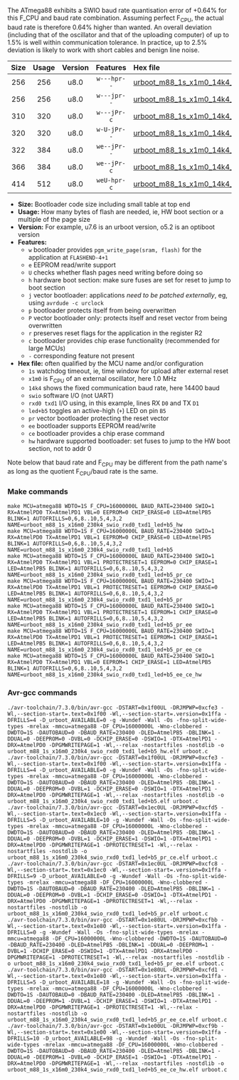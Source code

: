 The ATmega88 exhibits a SWIO baud rate quantisation error of +0.64% for this F_CPU and baud rate combination. Assuming perfect F<sub>CPU</sub>, the actual baud rate is therefore 0.64% higher than wanted. An overall deviation (including that of the oscillator and that of the uploading computer) of up to 1.5% is well within communication tolerance. In practice, up to 2.5% deviation is likely to work with short cables and benign line noise.

|Size|Usage|Version|Features|Hex file|
|:-:|:-:|:-:|:-:|:--|
|256|256|u8.0|`w---hpr--`|[urboot_m88_1s_x1m0_14k4_swio_rxd0_txd1_led+b5_hw.hex](https://raw.githubusercontent.com/stefanrueger/urboot.hex/main/mcus/atmega88/watchdog_1_s/external_oscillator_x/%2B1m000000_hz/%2B%2B14k4_baud/uart0_rxd0_txd1/led%2Bb5/urboot_m88_1s_x1m0_14k4_swio_rxd0_txd1_led%2Bb5_hw.hex)|
|256|256|u8.0|`w---jpr--`|[urboot_m88_1s_x1m0_14k4_swio_rxd0_txd1_led+b5.hex](https://raw.githubusercontent.com/stefanrueger/urboot.hex/main/mcus/atmega88/watchdog_1_s/external_oscillator_x/%2B1m000000_hz/%2B%2B14k4_baud/uart0_rxd0_txd1/led%2Bb5/urboot_m88_1s_x1m0_14k4_swio_rxd0_txd1_led%2Bb5.hex)|
|310|320|u8.0|`w---jPr-c`|[urboot_m88_1s_x1m0_14k4_swio_rxd0_txd1_led+b5_pr_ce.hex](https://raw.githubusercontent.com/stefanrueger/urboot.hex/main/mcus/atmega88/watchdog_1_s/external_oscillator_x/%2B1m000000_hz/%2B%2B14k4_baud/uart0_rxd0_txd1/led%2Bb5/urboot_m88_1s_x1m0_14k4_swio_rxd0_txd1_led%2Bb5_pr_ce.hex)|
|320|320|u8.0|`w-U-jPr--`|[urboot_m88_1s_x1m0_14k4_swio_rxd0_txd1_led+b5_pr.hex](https://raw.githubusercontent.com/stefanrueger/urboot.hex/main/mcus/atmega88/watchdog_1_s/external_oscillator_x/%2B1m000000_hz/%2B%2B14k4_baud/uart0_rxd0_txd1/led%2Bb5/urboot_m88_1s_x1m0_14k4_swio_rxd0_txd1_led%2Bb5_pr.hex)|
|322|384|u8.0|`we--jPr--`|[urboot_m88_1s_x1m0_14k4_swio_rxd0_txd1_led+b5_pr_ee.hex](https://raw.githubusercontent.com/stefanrueger/urboot.hex/main/mcus/atmega88/watchdog_1_s/external_oscillator_x/%2B1m000000_hz/%2B%2B14k4_baud/uart0_rxd0_txd1/led%2Bb5/urboot_m88_1s_x1m0_14k4_swio_rxd0_txd1_led%2Bb5_pr_ee.hex)|
|366|384|u8.0|`we--jPr-c`|[urboot_m88_1s_x1m0_14k4_swio_rxd0_txd1_led+b5_pr_ee_ce.hex](https://raw.githubusercontent.com/stefanrueger/urboot.hex/main/mcus/atmega88/watchdog_1_s/external_oscillator_x/%2B1m000000_hz/%2B%2B14k4_baud/uart0_rxd0_txd1/led%2Bb5/urboot_m88_1s_x1m0_14k4_swio_rxd0_txd1_led%2Bb5_pr_ee_ce.hex)|
|414|512|u8.0|`weU-hpr-c`|[urboot_m88_1s_x1m0_14k4_swio_rxd0_txd1_led+b5_ee_ce_hw.hex](https://raw.githubusercontent.com/stefanrueger/urboot.hex/main/mcus/atmega88/watchdog_1_s/external_oscillator_x/%2B1m000000_hz/%2B%2B14k4_baud/uart0_rxd0_txd1/led%2Bb5/urboot_m88_1s_x1m0_14k4_swio_rxd0_txd1_led%2Bb5_ee_ce_hw.hex)|

- **Size:** Bootloader code size including small table at top end
- **Usage:** How many bytes of flash are needed, ie, HW boot section or a multiple of the page size
- **Version:** For example, u7.6 is an urboot version, o5.2 is an optiboot version
- **Features:**
  + `w` bootloader provides `pgm_write_page(sram, flash)` for the application at `FLASHEND-4+1`
  + `e` EEPROM read/write support
  + `U` checks whether flash pages need writing before doing so
  + `h` hardware boot section: make sure fuses are set for reset to jump to boot section
  + `j` vector bootloader: applications *need to be patched externally*, eg, using `avrdude -c urclock`
  + `p` bootloader protects itself from being overwritten
  + `P` vector bootloader only: protects itself and reset vector from being overwritten
  + `r` preserves reset flags for the application in the register R2
  + `c` bootloader provides chip erase functionality (recommended for large MCUs)
  + `-` corresponding feature not present
- **Hex file:** often qualified by the MCU name and/or configuration
  + `1s` watchdog timeout, ie, time window for upload after external reset
  + `x1m0` is F<sub>CPU</sub> of an external oscillator, here 1.0 MHz
  + `14k4` shows the fixed communication baud rate, here 14400 baud
  + `swio` software I/O (not UART)
  + `rxd0 txd1` I/O using, in this example, lines RX `D0` and TX `D1`
  + `led+b5` toggles an active-high (`+`) LED on pin `B5`
  + `pr` vector bootloader protecting the reset vector
  + `ee` bootloader supports EEPROM read/write
  + `ce` bootloader provides a chip erase command
  + `hw` hardware supported bootloader: set fuses to jump to the HW boot section, not to addr 0


Note below that baud rate and F<sub>CPU</sub> may be different from the path name's as long as the quotient F<sub>CPU</sub>/baud rate is the same.

### Make commands
```
make MCU=atmega88 WDTO=1S F_CPU=16000000L BAUD_RATE=230400 SWIO=1 RX=AtmelPD0 TX=AtmelPD1 VBL=0 EEPROM=0 CHIP_ERASE=0 LED=AtmelPB5 BLINK=1 AUTOFRILLS=0,6,8..10,5,4,3,2 NAME=urboot_m88_1s_x16m0_230k4_swio_rxd0_txd1_led+b5_hw
make MCU=atmega88 WDTO=1S F_CPU=16000000L BAUD_RATE=230400 SWIO=1 RX=AtmelPD0 TX=AtmelPD1 VBL=1 EEPROM=0 CHIP_ERASE=0 LED=AtmelPB5 BLINK=1 AUTOFRILLS=0,6,8..10,5,4,3,2 NAME=urboot_m88_1s_x16m0_230k4_swio_rxd0_txd1_led+b5
make MCU=atmega88 WDTO=1S F_CPU=16000000L BAUD_RATE=230400 SWIO=1 RX=AtmelPD0 TX=AtmelPD1 VBL=1 PROTECTRESET=1 EEPROM=0 CHIP_ERASE=1 LED=AtmelPB5 BLINK=1 AUTOFRILLS=0,6,8..10,5,4,3,2 NAME=urboot_m88_1s_x16m0_230k4_swio_rxd0_txd1_led+b5_pr_ce
make MCU=atmega88 WDTO=1S F_CPU=16000000L BAUD_RATE=230400 SWIO=1 RX=AtmelPD0 TX=AtmelPD1 VBL=1 PROTECTRESET=1 EEPROM=0 CHIP_ERASE=0 LED=AtmelPB5 BLINK=1 AUTOFRILLS=0,6,8..10,5,4,3,2 NAME=urboot_m88_1s_x16m0_230k4_swio_rxd0_txd1_led+b5_pr
make MCU=atmega88 WDTO=1S F_CPU=16000000L BAUD_RATE=230400 SWIO=1 RX=AtmelPD0 TX=AtmelPD1 VBL=1 PROTECTRESET=1 EEPROM=1 CHIP_ERASE=0 LED=AtmelPB5 BLINK=1 AUTOFRILLS=0,6,8..10,5,4,3,2 NAME=urboot_m88_1s_x16m0_230k4_swio_rxd0_txd1_led+b5_pr_ee
make MCU=atmega88 WDTO=1S F_CPU=16000000L BAUD_RATE=230400 SWIO=1 RX=AtmelPD0 TX=AtmelPD1 VBL=1 PROTECTRESET=1 EEPROM=1 CHIP_ERASE=1 LED=AtmelPB5 BLINK=1 AUTOFRILLS=0,6,8..10,5,4,3,2 NAME=urboot_m88_1s_x16m0_230k4_swio_rxd0_txd1_led+b5_pr_ee_ce
make MCU=atmega88 WDTO=1S F_CPU=16000000L BAUD_RATE=230400 SWIO=1 RX=AtmelPD0 TX=AtmelPD1 VBL=0 EEPROM=1 CHIP_ERASE=1 LED=AtmelPB5 BLINK=1 AUTOFRILLS=0,6,8..10,5,4,3,2 NAME=urboot_m88_1s_x16m0_230k4_swio_rxd0_txd1_led+b5_ee_ce_hw
```

### Avr-gcc commands
```
./avr-toolchain/7.3.0/bin/avr-gcc -DSTART=0x1f00UL -DRJMPWP=0xcfe3 -Wl,--section-start=.text=0x1f00 -Wl,--section-start=.version=0x1ffa -DFRILLS=4 -D_urboot_AVAILABLE=0 -g -Wundef -Wall -Os -fno-split-wide-types -mrelax -mmcu=atmega88 -DF_CPU=16000000L -Wno-clobbered -DWDTO=1S -DAUTOBAUD=0 -DBAUD_RATE=230400 -DLED=AtmelPB5 -DBLINK=1 -DDUAL=0 -DEEPROM=0 -DVBL=0 -DCHIP_ERASE=0 -DSWIO=1 -DTX=AtmelPD1 -DRX=AtmelPD0 -DPGMWRITEPAGE=1 -Wl,--relax -nostartfiles -nostdlib -o urboot_m88_1s_x16m0_230k4_swio_rxd0_txd1_led+b5_hw.elf urboot.c
./avr-toolchain/7.3.0/bin/avr-gcc -DSTART=0x1f00UL -DRJMPWP=0xcfe3 -Wl,--section-start=.text=0x1f00 -Wl,--section-start=.version=0x1ffa -DFRILLS=4 -D_urboot_AVAILABLE=0 -g -Wundef -Wall -Os -fno-split-wide-types -mrelax -mmcu=atmega88 -DF_CPU=16000000L -Wno-clobbered -DWDTO=1S -DAUTOBAUD=0 -DBAUD_RATE=230400 -DLED=AtmelPB5 -DBLINK=1 -DDUAL=0 -DEEPROM=0 -DVBL=1 -DCHIP_ERASE=0 -DSWIO=1 -DTX=AtmelPD1 -DRX=AtmelPD0 -DPGMWRITEPAGE=1 -Wl,--relax -nostartfiles -nostdlib -o urboot_m88_1s_x16m0_230k4_swio_rxd0_txd1_led+b5.elf urboot.c
./avr-toolchain/7.3.0/bin/avr-gcc -DSTART=0x1ec0UL -DRJMPWP=0xcfd5 -Wl,--section-start=.text=0x1ec0 -Wl,--section-start=.version=0x1ffa -DFRILLS=5 -D_urboot_AVAILABLE=10 -g -Wundef -Wall -Os -fno-split-wide-types -mrelax -mmcu=atmega88 -DF_CPU=16000000L -Wno-clobbered -DWDTO=1S -DAUTOBAUD=0 -DBAUD_RATE=230400 -DLED=AtmelPB5 -DBLINK=1 -DDUAL=0 -DEEPROM=0 -DVBL=1 -DCHIP_ERASE=1 -DSWIO=1 -DTX=AtmelPD1 -DRX=AtmelPD0 -DPGMWRITEPAGE=1 -DPROTECTRESET=1 -Wl,--relax -nostartfiles -nostdlib -o urboot_m88_1s_x16m0_230k4_swio_rxd0_txd1_led+b5_pr_ce.elf urboot.c
./avr-toolchain/7.3.0/bin/avr-gcc -DSTART=0x1ec0UL -DRJMPWP=0xcfc8 -Wl,--section-start=.text=0x1ec0 -Wl,--section-start=.version=0x1ffa -DFRILLS=9 -D_urboot_AVAILABLE=0 -g -Wundef -Wall -Os -fno-split-wide-types -mrelax -mmcu=atmega88 -DF_CPU=16000000L -Wno-clobbered -DWDTO=1S -DAUTOBAUD=0 -DBAUD_RATE=230400 -DLED=AtmelPB5 -DBLINK=1 -DDUAL=0 -DEEPROM=0 -DVBL=1 -DCHIP_ERASE=0 -DSWIO=1 -DTX=AtmelPD1 -DRX=AtmelPD0 -DPGMWRITEPAGE=1 -DPROTECTRESET=1 -Wl,--relax -nostartfiles -nostdlib -o urboot_m88_1s_x16m0_230k4_swio_rxd0_txd1_led+b5_pr.elf urboot.c
./avr-toolchain/7.3.0/bin/avr-gcc -DSTART=0x1e80UL -DRJMPWP=0xcfbb -Wl,--section-start=.text=0x1e80 -Wl,--section-start=.version=0x1ffa -DFRILLS=0 -g -Wundef -Wall -Os -fno-split-wide-types -mrelax -mmcu=atmega88 -DF_CPU=16000000L -Wno-clobbered -DWDTO=1S -DAUTOBAUD=0 -DBAUD_RATE=230400 -DLED=AtmelPB5 -DBLINK=1 -DDUAL=0 -DEEPROM=1 -DVBL=1 -DCHIP_ERASE=0 -DSWIO=1 -DTX=AtmelPD1 -DRX=AtmelPD0 -DPGMWRITEPAGE=1 -DPROTECTRESET=1 -Wl,--relax -nostartfiles -nostdlib -o urboot_m88_1s_x16m0_230k4_swio_rxd0_txd1_led+b5_pr_ee.elf urboot.c
./avr-toolchain/7.3.0/bin/avr-gcc -DSTART=0x1e80UL -DRJMPWP=0xcfd1 -Wl,--section-start=.text=0x1e80 -Wl,--section-start=.version=0x1ffa -DFRILLS=5 -D_urboot_AVAILABLE=18 -g -Wundef -Wall -Os -fno-split-wide-types -mrelax -mmcu=atmega88 -DF_CPU=16000000L -Wno-clobbered -DWDTO=1S -DAUTOBAUD=0 -DBAUD_RATE=230400 -DLED=AtmelPB5 -DBLINK=1 -DDUAL=0 -DEEPROM=1 -DVBL=1 -DCHIP_ERASE=1 -DSWIO=1 -DTX=AtmelPD1 -DRX=AtmelPD0 -DPGMWRITEPAGE=1 -DPROTECTRESET=1 -Wl,--relax -nostartfiles -nostdlib -o urboot_m88_1s_x16m0_230k4_swio_rxd0_txd1_led+b5_pr_ee_ce.elf urboot.c
./avr-toolchain/7.3.0/bin/avr-gcc -DSTART=0x1e00UL -DRJMPWP=0xcf9b -Wl,--section-start=.text=0x1e00 -Wl,--section-start=.version=0x1ffa -DFRILLS=10 -D_urboot_AVAILABLE=98 -g -Wundef -Wall -Os -fno-split-wide-types -mrelax -mmcu=atmega88 -DF_CPU=16000000L -Wno-clobbered -DWDTO=1S -DAUTOBAUD=0 -DBAUD_RATE=230400 -DLED=AtmelPB5 -DBLINK=1 -DDUAL=0 -DEEPROM=1 -DVBL=0 -DCHIP_ERASE=1 -DSWIO=1 -DTX=AtmelPD1 -DRX=AtmelPD0 -DPGMWRITEPAGE=1 -Wl,--relax -nostartfiles -nostdlib -o urboot_m88_1s_x16m0_230k4_swio_rxd0_txd1_led+b5_ee_ce_hw.elf urboot.c
```


